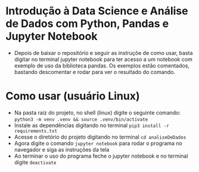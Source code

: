 # Introdução à Data Science e Análise de Dados com Python, Pandas e Jupyter Notebook

- Depois de baixar o repositório e seguir as instruçõe de como usar, basta digitar no terminal jupyter notebook para ter acesso a um notebook com exemplo de uso da biblioteca pandas. Os exemplos estão comentados, bastando descomentar e rodar para ver o resultado do comando. 

# Como usar (usuário Linux)
- Na pasta raiz do projeto, no shell (linux) digite o seguinte comando: `python3 -m venv .venv && source .venv/bin/activate`
- Instale as dependências digitando no terminal `pip3 install -r requirements.txt`
- Acesse o diretório do projeto digitando no terminal `cd analiseDeDados`
- Agora digite o comando `jupyter notebook` para rodar o programa no navegador e siga as instruções da tela
- Ao terminar o uso do programa feche o jupyter notebook e no terminal digite `deactivate`
